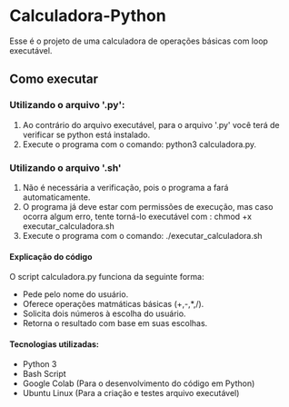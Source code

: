 # Calculadora-Python
 Esse é o projeto de uma calculadora de operações básicas com loop executável.

## Como executar

### Utilizando o arquivo '.py':
1. Ao contrário do arquivo executável, para o arquivo '.py' você terá de verificar se python está instalado.
2. Execute o programa com o comando: python3 calculadora.py.

### Utilizando o arquivo '.sh'
1. Não é necessária a verificação, pois o programa a fará automaticamente.
2. O programa já deve estar com permissões de execução, mas caso ocorra algum erro, tente torná-lo executável com : chmod +x executar_calculadora.sh
3. Execute o programa com o comando: ./executar_calculadora.sh

#### Explicação do código
O script calculadora.py funciona da seguinte forma:
- Pede pelo nome do usuário.
- Oferece operações matmáticas básicas (+,-,*,/).
- Solicita dois números à escolha do usuário.
- Retorna o resultado com base em suas escolhas.

#### Tecnologias utilizadas:
- Python 3
- Bash Script
- Google Colab (Para o desenvolvimento do código em Python)
- Ubuntu Linux (Para a criação e testes arquivo executável)
